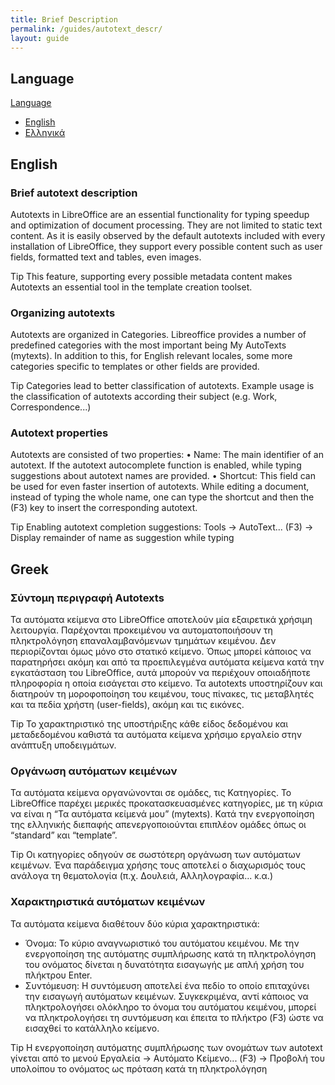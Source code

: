 ```yaml
---
title: Brief Description
permalink: /guides/autotext_descr/
layout: guide
---
```



## Language
<div class="btn-group">
  <a href="#" class="btn btn-primary">Language</a>
  <a href="#" class="btn btn-primary dropdown-toggle" data-toggle="dropdown"><span class="caret"></span></a>
  <ul class="dropdown-menu">
    <li><a href="#english">English</a></li>
    <li><a href="#greek">Ελληνικά</a></li>
  </ul>
</div>

## English
### Brief autotext description 
Autotexts in LibreOffice are an essential functionality for typing speedup and optimization of document processing. They are not limited to static text content. 
As it is easily observed by the default autotexts included with every installation of LibreOffice, they support every possible content such as user fields, formatted text and tables, even images. 

<span class="label label-info">Tip</span> This feature, supporting every possible metadata content makes Autotexts an essential tool in the template creation toolset. 

### Organizing autotexts 
Autotexts are organized in Categories. Libreoffice provides a number of predefined categories with the most important being My AutoTexts (mytexts). In addition to this, for English relevant locales, some more categories specific to templates or other fields are provided. 

<span class="label label-info">Tip</span> Categories lead to better classification of autotexts. Example usage is the classification of autotexts according their subject (e.g. Work, Correspondence...) 

### Autotext properties 
Autotexts are consisted of two properties: 
    • Name: The main identifier of an autotext. If the autotext autocomplete function is enabled, while typing suggestions about autotext names are provided. 
    • Shortcut: This field can be used for even faster insertion of autotexts. While editing a document, instead of typing the whole name, one can type the shortcut and then the (F3) key to insert the corresponding autotext. 

<span class="label label-info">Tip</span> Enabling autotext completion suggestions: Tools -> AutoText... (F3) -> Display remainder of name as suggestion while typing 


## Greek
### Σύντομη περιγραφή Autotexts 
Τα αυτόματα κείμενα στο LibreOffice αποτελούν μία εξαιρετικά χρήσιμη λειτουργία. Παρέχονται προκειμένου να αυτοματοποιήσουν τη πληκτρολόγηση επαναλαμβανόμενων τμημάτων κειμένου. Δεν περιορίζονται όμως μόνο στο στατικό κείμενο. 
Όπως μπορεί κάποιος να παρατηρήσει ακόμη και από τα προεπιλεγμένα αυτόματα κείμενα κατά την εγκατάσταση του LibreOffice, αυτά μπορούν να περιέχουν οποιαδήποτε πληροφορία η οποία εισάγεται στο κείμενο. Τα autotexts υποστηρίζουν και διατηρούν τη μοροφοποίηση του κειμένου, τους πίνακες, τις μεταβλητές και τα πεδία χρήστη (user-fields), ακόμη και τις εικόνες. 

<span class="label label-info">Tip</span> Το χαρακτηριστικό της υποστήριξης κάθε είδος δεδομένου και μεταδεδομένου καθιστά τα αυτόματα κείμενα χρήσιμο εργαλείο στην ανάπτυξη υποδειγμάτων. 

### Οργάνωση αυτόματων κειμένων 
Τα αυτόματα κείμενα οργανώνονται σε ομάδες, τις Κατηγορίες. Το LibreOffice παρέχει μερικές προκατασκευασμένες κατηγορίες, με τη κύρια να είναι η “Τα αυτόματα κείμενά μου” (mytexts). Κατά την ενεργοποίηση της ελληνικής διεπαφής απενεργοποιούνται επιπλέον ομάδες όπως οι “standard” και “template”. 

<span class="label label-info">Tip</span> Οι κατηγορίες οδηγούν σε σωστότερη οργάνωση των αυτόματων κειμένων. Ένα παράδειγμα χρήσης τους αποτελεί ο διαχωρισμός τους ανάλογα τη θεματολογία (π.χ. Δουλειά, Αλληλογραφία... κ.α.) 

### Χαρακτηριστικά αυτόματων κειμένων 
Τα αυτόματα κείμενα διαθέτουν δύο κύρια χαρακτηριστικά: 
* Όνομα: Το κύριο αναγνωριστικό του αυτόματου κειμένου. Με την ενεργοποίηση της αυτόματης συμπλήρωσης κατά τη πληκτρολόγηση του ονόματος δίνεται η δυνατότητα εισαγωγής με απλή χρήση του πλήκτρου Enter. 
* Συντόμευση: Η συντόμευση αποτελεί ένα πεδίο το οποίο επιταχύνει την εισαγωγή αυτόματων κειμένων. Συγκεκριμένα, αντί κάποιος να πληκτρολογήσει ολόκληρο το όνομα του αυτόματου κειμένου, μπορεί να πληκτρολογήσει τη συντόμευση και έπειτα το πλήκτρο (F3) ώστε να εισαχθεί το κατάλληλο κείμενο. 

<span class="label label-info">Tip</span> Η ενεργοποίηση αυτόματης συμπλήρωσης των ονομάτων των autotext γίνεται από το μενού Εργαλεία -> Αυτόματο Κείμενο... (F3) -> Προβολή του υπολοίπου το ονόματος ως πρόταση κατά τη πληκτρολόγηση 
